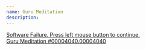 ```yaml
---
name: Guru Meditation
description:
---
```


[Software Failure. Press left mouse button to continue.<br>
Guru Meditation #00004040.00004040
](/)
